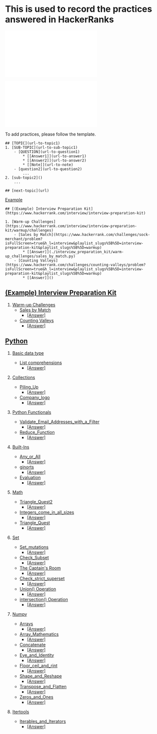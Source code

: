 # This is used to record the practices answered in HackerRanks

![Markdown cheat sheet1](Jupyter-Notebook-Markdown-Cheatsheet2.pdf)

![Markdown cheat sheet2](lucbpz_the-ultimate-markdown.pdf)


To add practices, please follow the template.
```Template
## [TOPIC](url-to-topic1)
1. [SUB-TOPIC](url-to-sub-topic1)
    - [QUESTION](url-to-question1) 
        * [[Answer1]](url-to-answer1) 
        * [[Answer2]](url-to-answer2)
        * [[Note]](url-to-note)
    - [question2](url-to-question2)
        ...
2. [sub-topic2]()
    ...

## [next-topic](url)
```

[Example](#example-interview-preparation-kit)

```
## [(Example) Interview Preparation Kit](https://www.hackerrank.com/interview/interview-preparation-kit)

1. [Warm-up Challenges](https://www.hackerrank.com/interview/interview-preparation-kit/warmup/challenges)
    - [Sales by Match](https://www.hackerrank.com/challenges/sock-merchant/problem?isFullScreen=true&h_l=interview&playlist_slugs%5B%5D=interview-preparation-kit&playlist_slugs%5B%5D=warmup)
        * [[Answer]](./interview_preparation_kit/warm-up_challenges/sales_by_match.py)
    - [Counting Valleys](https://www.hackerrank.com/challenges/counting-valleys/problem?isFullScreen=true&h_l=interview&playlist_slugs%5B%5D=interview-preparation-kit&playlist_slugs%5B%5D=warmup) 
        * [[Answer]]()
```

## [(Example) Interview Preparation Kit](https://www.hackerrank.com/interview/interview-preparation-kit)

1. [Warm-up Challenges](https://www.hackerrank.com/interview/interview-preparation-kit/warmup/challenges)
    - [Sales by Match](https://www.hackerrank.com/challenges/sock-merchant/problem?isFullScreen=true&h_l=interview&playlist_slugs%5B%5D=interview-preparation-kit&playlist_slugs%5B%5D=warmup)
        * [[Answer]](./interview_preparation_kit/warm-up_challenges/sales_by_match.py)
    - [Counting Valleys](https://www.hackerrank.com/challenges/counting-valleys/problem?isFullScreen=true&h_l=interview&playlist_slugs%5B%5D=interview-preparation-kit&playlist_slugs%5B%5D=warmup) 
        * [[Answer]]()
        
        
## [Python](https://www.hackerrank.com/domains/python)
1. [Basic data type](https://www.hackerrank.com/domains/python?filters%5Bsubdomains%5D%5B%5D=py-basic-data-types)
    - [List comprehensions](https://www.hackerrank.com/challenges/list-comprehensions/problem?isFullScreen=true)
        * [[Answer]](./List_comprehensions.py) 
2. [Collections](https://www.hackerrank.com/domains/python?filters%5Bsubdomains%5D%5B%5D=py-collections)
    - [Piling_Up](https://www.hackerrank.com/challenges/piling-up/problem)
        * [[Answer]](./Piling_Up.py)
    - [Company_logo](https://www.hackerrank.com/challenges/most-commons/problem)
        * [[Answer]](./colletions_company_logo.py)   

3. [Python Functionals](https://www.hackerrank.com/domains/python?filters%5Bsubdomains%5D%5B%5D=py-functionals)
    - [Validate_Email_Addresses_with_a_Filter](https://www.hackerrank.com/challenges/validate-list-of-email-address-with-filter/problem)
        * [[Answer]](./Validate_Email_Addresses.py)
    - [Reduce_Function](https://www.hackerrank.com/challenges/reduce-function/problem)
        * [[Answer]](./Reduce_Function.py)
4. [Built-Ins](https://www.hackerrank.com/domains/python?filters%5Bsubdomains%5D%5B%5D=py-built-ins)
    - [Any_or_All](https://www.hackerrank.com/challenges/any-or-all/problem?isFullScreen=true)
        * [[Answer]](./Any_or_All.py)
    - [ginorts](https://www.hackerrank.com/challenges/ginorts/problem)
        * [[Answer]](./ginortS.py)
    - [Evaluation](https://www.hackerrank.com/challenges/python-eval/problem?isFullScreen=true)
        * [[Answer]](./Evaluation.py)
5. [Math](https://www.hackerrank.com/domains/python?filters%5Bsubdomains%5D%5B%5D=py-math)
    - [Triangle_Quest2](https://www.hackerrank.com/challenges/triangle-quest-2/problem)
        * [[Answer]](./Triangle_Quest2.py)
    - [Integers_come_in_all_sizes](https://www.hackerrank.com/challenges/python-integers-come-in-all-sizes/problem)
        * [[Answer]](./Integers_come_in_all_sizes.py)
    - [Triangle_Quest](https://www.hackerrank.com/challenges/python-quest-1/problem?h_r=next-challenge&h_v=zen)
        * [[Answer]](./Triangle_Quest.py)
6. [Set](https://www.hackerrank.com/domains/python?filters%5Bsubdomains%5D%5B%5D=py-sets)
    - [Set_mutations](https://www.hackerrank.com/challenges/py-set-mutations/problem)
        * [[Answer]](./Set_mutations.py)
    - [Check_Subset](https://www.hackerrank.com/challenges/py-check-subset/problem?isFullScreen=true)
        * [[Answer]](./Check_Subset.py)
    - [The Captain's Room](https://www.hackerrank.com/challenges/py-the-captains-room/problem?h_r=internal-search)
        * [[Answer]](./The_Captain's_Room.py)
    - [Check_strict_superset](https://www.hackerrank.com/challenges/py-check-strict-superset/problem)
        * [[Answer]](./Check_strict_superset.py)
    - [Union() Operation](https://www.hackerrank.com/challenges/py-set-union/problem)
        * [[Answer]](./Union_Operation.py)
    - [intersection() Operation](https://www.hackerrank.com/challenges/py-set-intersection-operation/problem)
        * [[Answer]](./intersection()_Operation.py)
7. [Numpy](https://www.hackerrank.com/domains/python?filters%5Bsubdomains%5D%5B%5D=numpy)
    - [Arrays](https://www.hackerrank.com/challenges/np-arrays/problem?isFullScreen=true)
        * [[Answer]](./Arrays.py)
    - [Array_Mathematics](https://www.hackerrank.com/challenges/np-array-mathematics/problem)
        * [[Answer]](./Array_Mathematics.py)
    - [Concatenate](https://www.hackerrank.com/challenges/np-concatenate/problem?h_r=next-challenge&h_v=zen)
        * [[Answer]](./Concatenate.py)
    - [Eye_and_Identity](https://www.hackerrank.com/challenges/np-eye-and-identity/problem?h_r=next-challenge&h_v=zen)
        * [[Answer]](./Eye_and_identity.py)
    - [Floor_ceil_and_rint](https://www.hackerrank.com/challenges/floor-ceil-and-rint/problem?h_r=next-challenge&h_v=zen)
        * [[Answer]](./Floor_Ceil_and_Rint.py)
    - [Shape_and_Reshape](https://www.hackerrank.com/challenges/np-shape-reshape/problem?isFullScreen=true&h_r=next-challenge&h_v=zen)
        * [[Answer]](./Shape_and_Reshape.py)
    - [Transpose_and_Flatten](https://www.hackerrank.com/challenges/np-transpose-and-flatten/problem)
        * [[Answer]](./Tranpose_and_Flatten.py)
    - [Zeros_and_Ones](https://www.hackerrank.com/challenges/np-zeros-and-ones/problem)
        * [[Answer]](./Zeros_and_Ones.py)

8. [Itertools](https://www.hackerrank.com/domains/python?filters%5Bsubdomains%5D%5B%5D=py-itertools)
    - [Iterables_and_Iterators](https://www.hackerrank.com/challenges/iterables-and-iterators/problem)
        * [[Answer]](./Iterables_and_Iterators.py)
